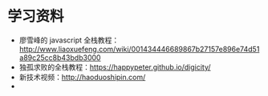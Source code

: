 # 学习资料
- 廖雪峰的 javascript 全栈教程：http://www.liaoxuefeng.com/wiki/001434446689867b27157e896e74d51a89c25cc8b43bdb3000
- 独孤求败的全栈教程：https://happypeter.github.io/digicity/
- 新技术视频：http://haoduoshipin.com/
- 